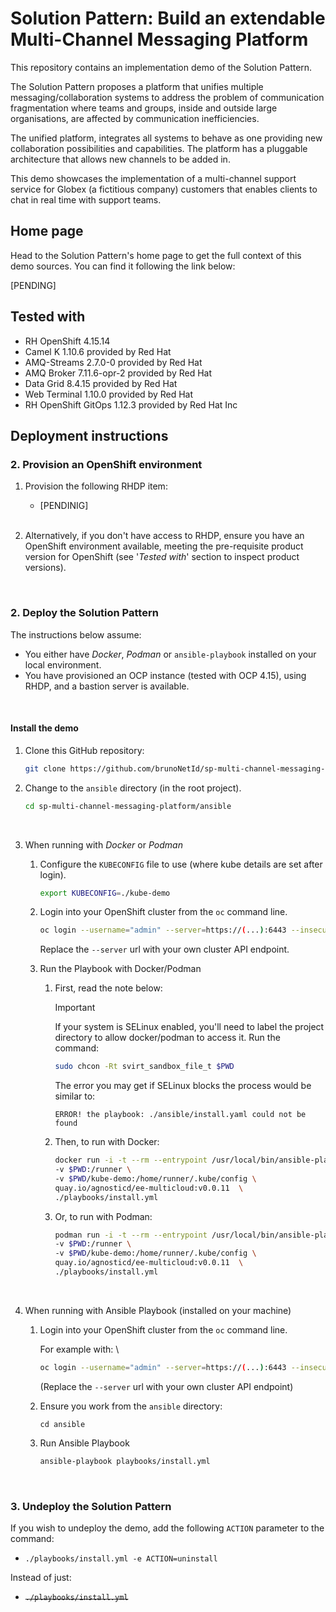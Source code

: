 # Solution Pattern: Build an extendable Multi-Channel Messaging Platform

This repository contains an implementation demo of the Solution Pattern.

The Solution Pattern proposes a platform that unifies multiple messaging/collaboration systems to address the problem of communication fragmentation where teams and groups, inside and outside large organisations, are affected by communication inefficiencies. 

The unified platform, integrates all systems to behave as one providing new collaboration possibilities and capabilities. The platform has a pluggable architecture that allows new channels to be added in.

This demo showcases the implementation of a multi-channel support service for Globex (a fictitious company) customers that enables clients to chat in real time with support teams.


## Home page

Head to the Solution Pattern's home page to get the full context of this demo sources. You can find it following the link below:

[PENDING]

<!-- - [**Solution Pattern Home Page**](https://redhat-solution-patterns.github.io/solution-pattern-edge-to-cloud-pipelines/solution-pattern-edge-to-core-pipelines/index.html) -->


## Tested with

* RH OpenShift 4.15.14
* Camel K 1.10.6 provided by Red Hat
* AMQ-Streams 2.7.0-0 provided by Red Hat
* AMQ Broker 7.11.6-opr-2 provided by Red Hat
* Data Grid 8.4.15 provided by Red Hat
* Web Terminal 1.10.0 provided by Red Hat
* RH OpenShift GitOps 1.12.3 provided by Red Hat Inc



## Deployment instructions

### 2. Provision an OpenShift environment

1. Provision the following RHDP item:

    * [PENDINIG]

    <!-- * [**Solution Pattern - Edge to Core Data Pipelines for AI/ML**](https://demo.redhat.com/catalog?item=babylon-catalog-prod/community-content.com-edge-to-core.prod&utm_source=webapp&utm_medium=share-link) -->

   <br/>

1. Alternatively, if you don't have access to RHDP, ensure you have an OpenShift environment available, meeting the pre-requisite product version for OpenShift (see '_Tested with_' section to inspect product versions).

<br/>

### 2. Deploy the Solution Pattern

The instructions below assume:
* You either have _Docker_, _Podman_ or `ansible-playbook` installed on your local environment.
* You have provisioned an OCP instance (tested with OCP 4.15), using RHDP, and a bastion server is available.

<br/>


#### Install the demo

1. Clone this GitHub repository:

    ```sh
    git clone https://github.com/brunoNetId/sp-multi-channel-messaging-platform.git
    ```

1. Change to the `ansible` directory (in the root project).

    ```sh
    cd sp-multi-channel-messaging-platform/ansible
    ```

    <br/>

1. When running with _Docker_ or _Podman_
    
    1. Configure the `KUBECONFIG` file to use (where kube details are set after login).

        ```sh
        export KUBECONFIG=./kube-demo
        ```

    1. Login into your OpenShift cluster from the `oc` command line.

        ```sh
        oc login --username="admin" --server=https://(...):6443 --insecure-skip-tls-verify=true
        ```

        Replace the `--server` url with your own cluster API endpoint.

    1. Run the Playbook with Docker/Podman



        1. First, read the note below:
        
            > [!IMPORTANT]
            > If your system is SELinux enabled, you'll need to label the project directory to allow docker/podman to access it. Run the command:
            > ```sh     
            > sudo chcon -Rt svirt_sandbox_file_t $PWD
            > ```
            > The error you may get if SELinux blocks the process would be similar to:
            >
            >     ERROR! the playbook: ./ansible/install.yaml could not be found
            >
            


        1. Then, to run with Docker:
        
            ```sh
            docker run -i -t --rm --entrypoint /usr/local/bin/ansible-playbook \
            -v $PWD:/runner \
            -v $PWD/kube-demo:/home/runner/.kube/config \
            quay.io/agnosticd/ee-multicloud:v0.0.11  \
            ./playbooks/install.yml
            ```
        
        1. Or, to run with Podman:
        
            ```sh
            podman run -i -t --rm --entrypoint /usr/local/bin/ansible-playbook \
            -v $PWD:/runner \
            -v $PWD/kube-demo:/home/runner/.kube/config \
            quay.io/agnosticd/ee-multicloud:v0.0.11  \
            ./playbooks/install.yml

            ```
    <br/>

1. When running with Ansible Playbook (installed on your machine)

    1. Login into your OpenShift cluster from the `oc` command line.

        For example with: \
        ```sh
        oc login --username="admin" --server=https://(...):6443 --insecure-skip-tls-verify=true
        ```
        (Replace the `--server` url with your own cluster API endpoint)

    1. Ensure you work from the `ansible` directory:
        ```
        cd ansible
        ```
    2. Run Ansible Playbook
        ```sh
        ansible-playbook playbooks/install.yml
        ```

<br/>

### 3. Undeploy the Solution Pattern

If you wish to undeploy the demo, add the following `ACTION` parameter to the command:
 - `./playbooks/install.yml -e ACTION=uninstall`

Instead of just:
 - ~~`./playbooks/install.yml`~~
